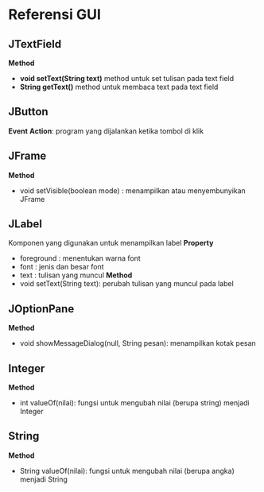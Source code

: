 # Referensi GUI

## JTextField
**Method**
- **void setText(String text)** method untuk set tulisan pada text field
- **String getText()** method untuk membaca text pada text field

## JButton
**Event**
 **Action**: program yang dijalankan ketika tombol di klik

## JFrame
**Method**
- void setVisible(boolean mode) : menampilkan atau menyembunyikan JFrame

## JLabel
Komponen yang digunakan untuk menampilkan label
**Property**
- foreground : menentukan warna font
- font : jenis dan besar font
- text : tulisan yang muncul
**Method**
- void setText(String text): perubah tulisan yang muncul pada label

## JOptionPane
**Method**
- void showMessageDialog(null, String pesan): menampilkan kotak pesan

## Integer
**Method**
- int valueOf(nilai): fungsi untuk mengubah nilai (berupa string) menjadi Integer

## String
**Method**
- String valueOf(nilai): fungsi untuk mengubah nilai (berupa angka) menjadi String